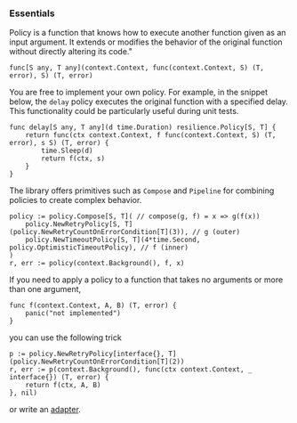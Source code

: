 
### Essentials

Policy is a function that knows how to execute another function given as an input argument. It extends or modifies the behavior of the original function without directly altering its code."

```golang
func[S any, T any](context.Context, func(context.Context, S) (T, error), S) (T, error)
```

You are free to implement your own policy. For example, in the snippet below, the `delay` policy executes the original function with a specified delay. This functionality could be particularly useful during unit tests.

```golang
func delay[S any, T any](d time.Duration) resilience.Policy[S, T] {
	return func(ctx context.Context, f func(context.Context, S) (T, error), s S) (T, error) {
		time.Sleep(d)
		return f(ctx, s)
	}
}
```

The library offers primitives such as `Compose` and `Pipeline` for combining policies to create complex behavior.

```golang
policy := policy.Compose[S, T]( // compose(g, f) = x => g(f(x))
	policy.NewRetryPolicy[S, T](policy.NewRetryCountOnErrorCondition[T](3)), // g (outer)
	policy.NewTimeoutPolicy[S, T](4*time.Second, policy.OptimisticTimeoutPolicy), // f (inner)
)
r, err := policy(context.Background(), f, x)
```

If you need to apply a policy to a function that takes no arguments or more than one argument,

```golang
func f(context.Context, A, B) (T, error) {
	panic("not implemented")
}
```
you can use the following trick

```golang
p := policy.NewRetryPolicy[interface{}, T](policy.NewRetryCountOnErrorCondition[T](2))
r, err := p(context.Background(), func(ctx context.Context, _ interface{}) (T, error) {
	return f(ctx, A, B)
}, nil)
```

or write an [adapter](../policy/policy_test.go).
